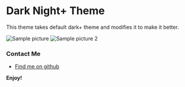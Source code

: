 # Dark Night+ Theme
This theme takes default dark+ theme and modifies it to make it better.

![Sample picture](https://drive.google.com/uc?export=view&id=1RZUb3P808i-ju-lKI57jFDxHgQ0i_n_9  "Theme screenshot")
![Sample picture 2](https://drive.google.com/uc?export=view&id=1sVR7vYqjFw2GFIs4HQKAk-VnblqAhKY- "Theme screenshot 2")

### Contact Me

* [Find me on github](https://www.github.com/srknzl) 

**Enjoy!**

